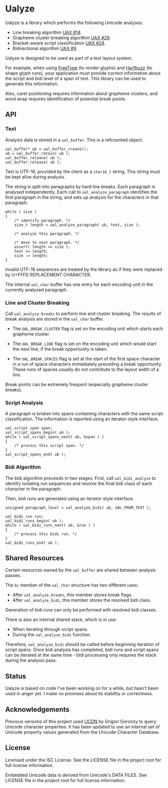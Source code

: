 # Ualyze

Ualyze is a library which performs the following Unicode analyses:

  * Line breaking algorithm [UAX #14](https://unicode.org/reports/tr14/).
  * Grapheme cluster breaking algorithm [UAX #29](https://unicode.org/reports/tr29/#Grapheme_Cluster_Boundaries).
  * Bracket-aware script classification [UAX #24](https://unicode.org/reports/tr24/#Classification_by_Script).
  * Bidirectional algorithm [UAX #9](https://unicode.org/reports/tr9/).

Ualyze is designed to be used as part of a text layout system.

For example, when using [FreeType](https://freetype.org) (to render glyphs)
and [Harfbuzz](http://harfbuzz.org) (to shape glyph runs), your application
must provide correct information about the script and bidi level of a span of
text.  This library can be used to generate this information.

Also, caret positioning requires information about grapheme clusters, and word
wrap requires identification of potential break points.


## API

### Text

Analysis data is stored in a `ual_buffer`.  This is a refcounted object.

    ual_buffer* ub = ual_buffer_create();
    ub = ual_buffer_retain( ub );
    ual_buffer_release( ub );
    ual_buffer_release( ub );

Text is UTF-16, provided by the client as a `char16_t` string.  This string
must be kept alive during analysis.

The string is split into paragraphs by hard line breaks.  Each paragraph is
analysed independently.  Each call to `ual_analyze_paragraph` identifies the
first paragraph in the string, and sets up analysis for the characters in
that paragraph.

    while ( size )
    {
        /* identify paragraph. */
        size_t length = ual_analyze_paragraph( ub, text, size );

        /* analyze this paragraph. */

        /* move to next paragraph. */
        assert( length <= size );
        text += length;
        size -= length;
    }

Invalid UTF-16 sequences are treated by the library as if they were replaced
by U+FFFD REPLACEMENT CHARACTER.

The internal `ual_char` buffer has one entry for each encoding unit in the
currently analyzed paragraph.


### Line and Cluster Breaking

Call `ual_analyze_breaks` to perform line and cluster breaking.  The results of
break analysis are stored in the `ual_char` buffer.

  * The `UAL_BREAK_CLUSTER` flag is set on the encoding unit which starts each
    grapheme cluster.

  * The `UAL_BREAK_LINE` flag is set on the encoding unit which would start
    the next line, if the break opportunity is taken.

  * The `UAL_BREAK_SPACES` flag is set at the start of the first space
    character in a run of space characters immediately preceding a break
    opportunity.  These runs of spaces usually do not contribute to the layout
    width of a line.

Break points can be extremely frequent (especially grapheme cluster breaks).


### Script Analysis

A paragraph is broken into spans containing characters with the same script
classification.  The information is reported using an iterator-style interface.

    ual_script_span span;
    ual_script_spans_begin( ub );
    while ( ual_script_spans_next( ub, &span ) )
    {
        /* process this script span. */
    }
    ual_script_spans_end( ub );


### Bidi Algorithm

The bidi algorithm proceeds in two stages.  First, call `ual_bidi_analyze` to
identify isolating run sequences and resolve the final bidi class of each
character in the paragraph.

Then, bidi runs are generated using an iterator-style interface.

    unsigned paragraph_level = ual_analyze_bidi( ub, UAL_FROM_TEXT );

    ual_bidi_run run;
    ual_bidi_runs_begin( ub );
    while ( ual_bidi_runs_next( ub, &run ) )
    {
        /* process this bidi run. */
    }
    ual_bidi_runs_end( ub );


## Shared Resources

Certain resources owned by the `ual_buffer` are shared between analysis passes.

The `bc` member of the `ual_char` structure has two different uses:

  * After `ual_analyze_breaks`, this member stores break flags.
  * After `ual_analyze_bidi`, this member stores the resolved bidi class.

Generation of bidi runs can only be performed with resolved bidi classes.

There is also an internal shared stack, which is in use:

  * When iterating through script spans.
  * During the `ual_analyze_bidi` function.

Therefore, `ual_analyze_bidi` should be called before beginning iteration of
script spans.  Once bidi analysis has completed, bidi runs and script spans can
be iterated at the same time - bidi processing only requires the stack during
the analysis pass.


## Status

Ualyze is based on code I've been working on for a while, but hasn't been used
in anger yet.  I make no promises about its stability or correctness.


## Acknowledgements

Previous versions of this project used [UCDN](https://github.com/grigorig/ucdn)
by Grigori Goronzy to query Unicode character properties.  It has been updated
to use an internal set of Unicode property values generated from the Unicode
Character Database.


## License

Licensed under the ISC License.  See the LICENSE file in the project root for
full license information.

Embedded Unicode data is derived from Unicode's DATA FILES.  See LICENSE file
in the project root for full license information.
